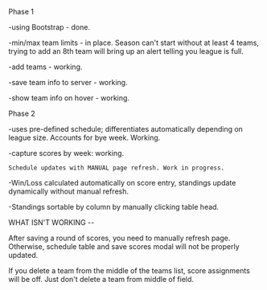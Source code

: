 Phase 1

-using Bootstrap - done.

-min/max team limits - in place. Season can't start without at least 4 teams, trying to add an 8th team will bring up an alert telling you league is full.

-add teams - working.

-save team info to server - working.

-show team info on hover - working.

Phase 2

-uses pre-defined schedule; differentiates automatically depending on league size. Accounts for bye week. Working.

-capture scores by week: working. 

	Schedule updates with MANUAL page refresh. Work in progress.

-Win/Loss calculated automatically on score entry, standings update dynamically without manual refresh.

-Standings sortable by column by manually clicking table head.

WHAT ISN'T WORKING --

After saving a round of scores, you need to manually refresh page. Otherwise, schedule table and save scores modal will not be properly updated. 

If you delete a team from the middle of the teams list, score assignments will be off. Just don't delete a team from middle of field.